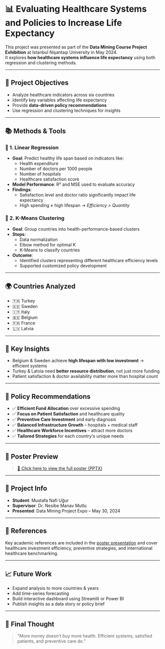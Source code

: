# 📊 Evaluating Healthcare Systems and Policies to Increase Life Expectancy

This project was presented as part of the **Data Mining Course Project Exhibition** at Istanbul Nişantaşı University in May 2024.  
It explores **how healthcare systems influence life expectancy** using both regression and clustering methods.

---

## 🎯 Project Objectives

- Analyze healthcare indicators across six countries
- Identify key variables affecting life expectancy
- Provide **data-driven policy recommendations**
- Use regression and clustering techniques for insights

---

## 📚 Methods & Tools

### 🔹 1. Linear Regression
- **Goal**: Predict healthy life span based on indicators like:
  - Health expenditure
  - Number of doctors per 1000 people
  - Number of hospitals
  - Healthcare satisfaction score
- **Model Performance**: R² and MSE used to evaluate accuracy
- **Findings**:  
  - Satisfaction level and doctor ratio significantly impact life expectancy  
  - High spending ≠ high lifespan → *Efficiency > Quantity*

### 🔹 2. K-Means Clustering
- **Goal**: Group countries into health-performance-based clusters
- **Steps**:
  - Data normalization
  - Elbow method for optimal K
  - K-Means to classify countries
- **Outcome**:  
  - Identified clusters representing different healthcare efficiency levels  
  - Supported customized policy development

---

## 🌍 Countries Analyzed

- 🇹🇷 Turkey  
- 🇸🇪 Sweden  
- 🇮🇹 Italy  
- 🇧🇪 Belgium  
- 🇫🇷 France  
- 🇱🇻 Latvia

---

## 🧠 Key Insights

- Belgium & Sweden achieve **high lifespan with low investment** → efficient systems  
- Turkey & Latvia need **better resource distribution**, not just more funding  
- Patient satisfaction & doctor availability matter more than hospital count

---

## 📌 Policy Recommendations

- ✅ **Efficient Fund Allocation** over excessive spending  
- ✅ **Focus on Patient Satisfaction** and healthcare quality  
- ✅ **Preventive Care Investment** and early diagnosis  
- ✅ **Balanced Infrastructure Growth** – hospitals + medical staff  
- ✅ **Healthcare Workforce Incentives** – attract more doctors  
- ✅ **Tailored Strategies** for each country's unique needs

---

## 🧾 Poster Preview

> [📎 Click here to view the full poster (PPTX)](.[/DataMining_ANN/Data-Mining-Poster%20(2).pptx])

---

## 👥 Project Info

- **Student**: Mustafa Nafi Uğur  
- **Supervisor**: Dr. Nesibe Manav Mutlu  
- **Presented**: Data Mining Project Expo – May 30, 2024  

---

## 📄 References

Key academic references are included in the [poster presentation](./Data-Mining-Poster.pptx) and cover healthcare investment efficiency, preventive strategies, and international healthcare benchmarking.

---

## 📈 Future Work

- Expand analysis to more countries & years  
- Add time-series forecasting  
- Build interactive dashboard using Streamlit or Power BI  
- Publish insights as a data story or policy brief

---

## 🧠 Final Thought

> "More money doesn't buy more health. Efficient systems, satisfied patients, and preventive care do."

